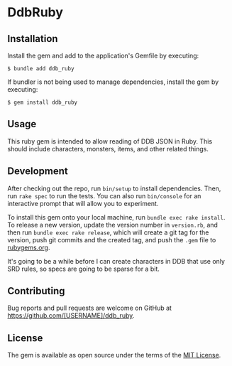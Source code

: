# DdbRuby

## Installation

Install the gem and add to the application's Gemfile by executing:

    $ bundle add ddb_ruby

If bundler is not being used to manage dependencies, install the gem by executing:

    $ gem install ddb_ruby

## Usage

This ruby gem is intended to allow reading of DDB JSON in Ruby. This should include characters, monsters, items, and other related things.

## Development

After checking out the repo, run `bin/setup` to install dependencies. Then, run `rake spec` to run the tests. You can also run `bin/console` for an interactive prompt that will allow you to experiment.

To install this gem onto your local machine, run `bundle exec rake install`. To release a new version, update the version number in `version.rb`, and then run `bundle exec rake release`, which will create a git tag for the version, push git commits and the created tag, and push the `.gem` file to [rubygems.org](https://rubygems.org).

It's going to be a while before I can create characters in DDB that use only SRD rules, so specs are going to be sparse for a bit.

## Contributing

Bug reports and pull requests are welcome on GitHub at https://github.com/[USERNAME]/ddb_ruby.

## License

The gem is available as open source under the terms of the [MIT License](https://opensource.org/licenses/MIT).

